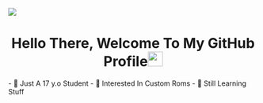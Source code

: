 <a href="https://www.youtube.com/watch?v=dQw4w9WgXcQ"><img src="https://user-images.githubusercontent.com/73097560/115834477-dbab4500-a447-11eb-908a-139a6edaec5c.gif"></a>

<h1 align="center">Hello There, Welcome To My GitHub Profile<img src="https://github.com/souvikguria98/souvikguria98/blob/master/Hi.gif" width="30"> </h1>
<p align="left">
- 🔭 Just A 17 y.o Student
- 🌱 Interested In Custom Roms 
- 💬 Still Learning Stuff
</p>

